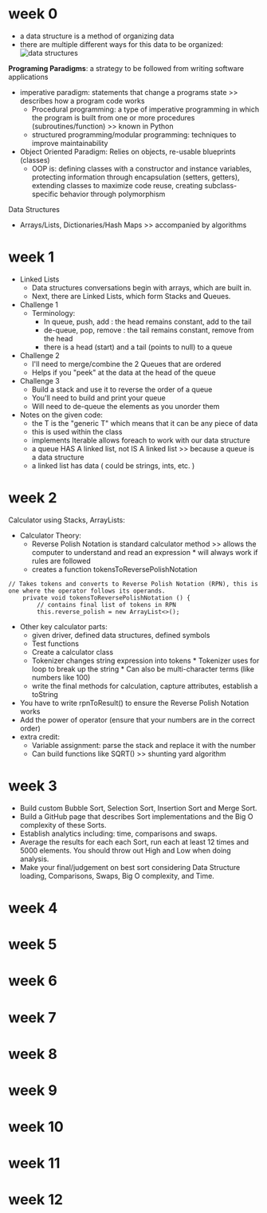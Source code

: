 # week 0
* a data structure is a method of organizing data
* there are multiple different ways for this data to be organized:
![data structures](https://raw.githubusercontent.com/nighthawkcoders/nighthawk_csp/master/static/assets/DataStrucs.jpg)

**Programing Paradigms**: a strategy to be followed from writing software applications
* imperative paradigm: statements that change a programs state >> describes how a program code works
     * Procedural programming: a type of imperative programming in which the program is built from one or more procedures (subroutines/function) >> known in Python
     * structured programming/modular programming: techniques to improve maintainability
* Object Oriented Paradigm: Relies on objects, re-usable blueprints (classes)
     * OOP is: defining classes with a constructor and instance variables, protecting information through encapsulation (setters, getters), extending classes to maximize code reuse, creating subclass-specific behavior through polymorphism

Data Structures
* Arrays/Lists, Dictionaries/Hash Maps >> accompanied by algorithms

# week 1
* Linked Lists
     * Data structures conversations begin with arrays, which are built in. 
     * Next, there are Linked Lists, which form Stacks and Queues.
* Challenge 1
    * Terminology:
         * In queue, push, add : the head remains constant, add to the tail 
         * de-queue, pop, remove : the tail remains constant, remove from the head 
         * there is a head (start) and a tail (points to null) to a queue
* Challenge 2
    * I'll need to merge/combine the 2 Queues that are ordered
    * Helps if you "peek" at the data at the head of the queue
* Challenge 3
    * Build a stack and use it to reverse the order of a queue
    * You'll need to build and print your queue
    * Will need to de-queue the elements as you unorder them
* Notes on the given code:
    * the T is the "generic T" which means that it can be any piece of data 
    * this is used within the class
    * implements Iterable<T> allows foreach to work with our data structure
    * a queue HAS A linked list, not IS A linked list >> because a queue is a data structure
    * a linked list has data ( could be strings, ints, etc. )

# week 2
Calculator using Stacks, ArrayLists:
* Calculator Theory:
     * Reverse Polish Notation is standard calculator method >> allows the computer to understand and read an expression
           * will always work if rules are followed
     * creates a function tokensToReversePolishNotation

```
// Takes tokens and converts to Reverse Polish Notation (RPN), this is one where the operator follows its operands.
    private void tokensToReversePolishNotation () {
        // contains final list of tokens in RPN
        this.reverse_polish = new ArrayList<>();
```

* Other key calculator parts:
    * given driver, defined data structures, defined symbols
    * Test functions
    * Create a calculator class
    * Tokenizer changes string expression into tokens
           * Tokenizer uses for loop to break up the string
           * Can also be multi-character terms (like numbers like 100)
    * write the final methods for calculation, capture attributes, establish a toString
* You have to write rpnToResult() to ensure the Reverse Polish Notation works
* Add the power of operator (ensure that your numbers are in the correct order)
* extra credit:
     * Variable assignment: parse the stack and replace it with the number
     * Can build functions like SQRT() >> shunting yard algorithm

# week 3
* Build custom Bubble Sort, Selection Sort, Insertion Sort and Merge Sort.
* Build a GitHub page that describes Sort implementations and the Big O complexity of these Sorts.
* Establish analytics including: time, comparisons and swaps.
* Average the results for each each Sort, run each at least 12 times and 5000 elements. You should throw out High and Low when doing analysis.
* Make your final/judgement on best sort considering Data Structure loading, Comparisons, Swaps, Big O complexity, and Time.
    
# week 4
# week 5
# week 6
# week 7
# week 8
# week 9
# week 10
# week 11
# week 12
